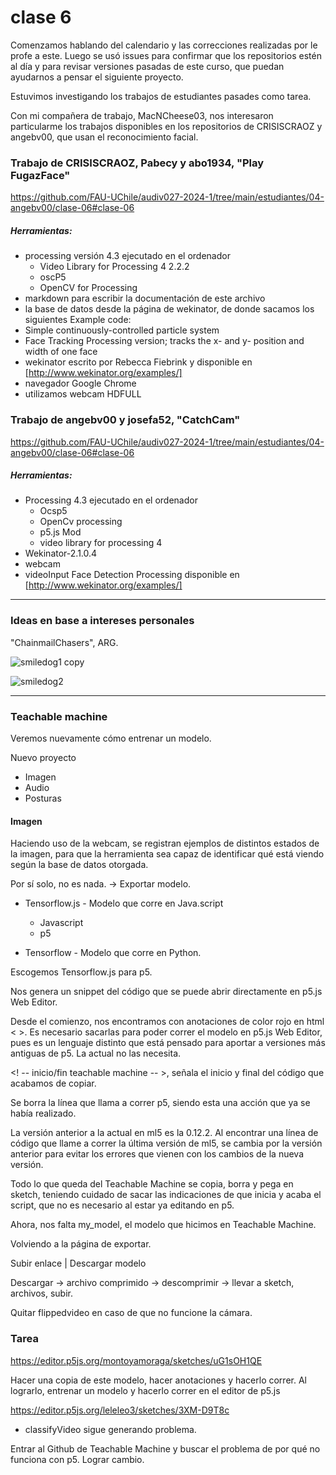 # clase 6

Comenzamos hablando del calendario y las correcciones realizadas por le profe a este. Luego se usó issues para confirmar que los repositorios estén al día y para revisar versiones pasadas de este curso, que puedan ayudarnos a pensar el siguiente proyecto.

Estuvimos investigando los trabajos de estudiantes pasades como tarea.

Con mi compañera de trabajo, MacNCheese03, nos interesaron particularme los trabajos disponibles en los repositorios de CRISISCRAOZ y angebv00, que usan el reconocimiento facial.

### Trabajo de CRISISCRAOZ, Pabecy y abo1934, "Play FugazFace"

https://github.com/FAU-UChile/audiv027-2024-1/tree/main/estudiantes/04-angebv00/clase-06#clase-06

##### Herramientas:

- processing versión 4.3 ejecutado en el ordenador
   - Video Library for Processing 4 2.2.2
   - oscP5
   - OpenCV for Processing
- markdown para escribir la documentación de este archivo
- la base de datos desde la página de wekinator, de donde sacamos los siguientes Example code:
- Simple continuously-controlled particle system
- Face Tracking Processing version; tracks the x- and y- position and width of one face
- wekinator escrito por Rebecca Fiebrink y disponible en [http://www.wekinator.org/examples/]
- navegador Google Chrome
- utilizamos webcam HDFULL

### Trabajo de angebv00 y josefa52, "CatchCam"

https://github.com/FAU-UChile/audiv027-2024-1/tree/main/estudiantes/04-angebv00/clase-06#clase-06

##### Herramientas:

- Processing 4.3 ejecutado en el ordenador
   - Ocsp5
   - OpenCv processing
   - p5.js Mod
   - video library for processing 4
- Wekinator-2.1.0.4
- webcam
- videoInput Face Detection Processing disponible en [http://www.wekinator.org/examples/]

---

### Ideas en base a intereses personales

"ChainmailChasers", ARG.

![smiledog1 copy](https://github.com/user-attachments/assets/2882712a-1fd1-4e29-b373-f7862405a820)

![smiledog2](https://github.com/user-attachments/assets/11e46cf2-4393-4e01-8163-0720154065c6)

---

### Teachable machine

Veremos nuevamente cómo entrenar un modelo.

Nuevo proyecto
- Imagen
- Audio
- Posturas

#### Imagen

Haciendo uso de la webcam, se registran ejemplos de distintos estados de la imagen, para que la herramienta sea capaz de identificar qué está viendo según la base de datos otorgada.

Por sí solo, no es nada. -> Exportar modelo. 

- Tensorflow.js - Modelo que corre en Java.script
   - Javascript
   - p5
 
- Tensorflow - Modelo que corre en Python.

Escogemos Tensorflow.js para p5.

Nos genera un snippet del código que se puede abrir directamente en p5.js Web Editor.

Desde el comienzo, nos encontramos con anotaciones de color rojo en html <  >. Es necesario sacarlas para poder correr el modelo en p5.js Web Editor, pues es un lenguaje distinto que está pensado para aportar a versiones más antiguas de p5. La actual no las necesita.

<! -- inicio/fin teachable machine -- >, señala el inicio y final del código que acabamos de copiar.

Se borra la línea que llama a correr p5, siendo esta una acción que ya se había realizado.

La versión anterior a la actual en ml5 es la 0.12.2. Al encontrar una línea de código que llame a correr la última versión de ml5, se cambia por la versión anterior para evitar los errores que vienen con los cambios de la nueva versión.

Todo lo que queda del Teachable Machine se copia, borra y pega en sketch, teniendo cuidado de sacar las indicaciones de que inicia y acaba el script, que no es necesario al estar ya editando en p5.

Ahora, nos falta my_model, el modelo que hicimos en Teachable Machine.

Volviendo a la página de exportar.

Subir enlace | Descargar modelo

Descargar -> archivo comprimido -> descomprimir -> llevar a sketch, archivos, subir.

Quitar flippedvideo en caso de que no funcione la cámara.

### Tarea

https://editor.p5js.org/montoyamoraga/sketches/uG1sOH1QE

Hacer una copia de este modelo, hacer anotaciones y hacerlo correr. Al lograrlo, entrenar un modelo y hacerlo correr en el editor de p5.js

https://editor.p5js.org/leleleo3/sketches/3XM-D9T8c

* classifyVideo sigue generando problema.

Entrar al Github de Teachable Machine y buscar el problema de por qué no funciona con p5. Lograr cambio.

